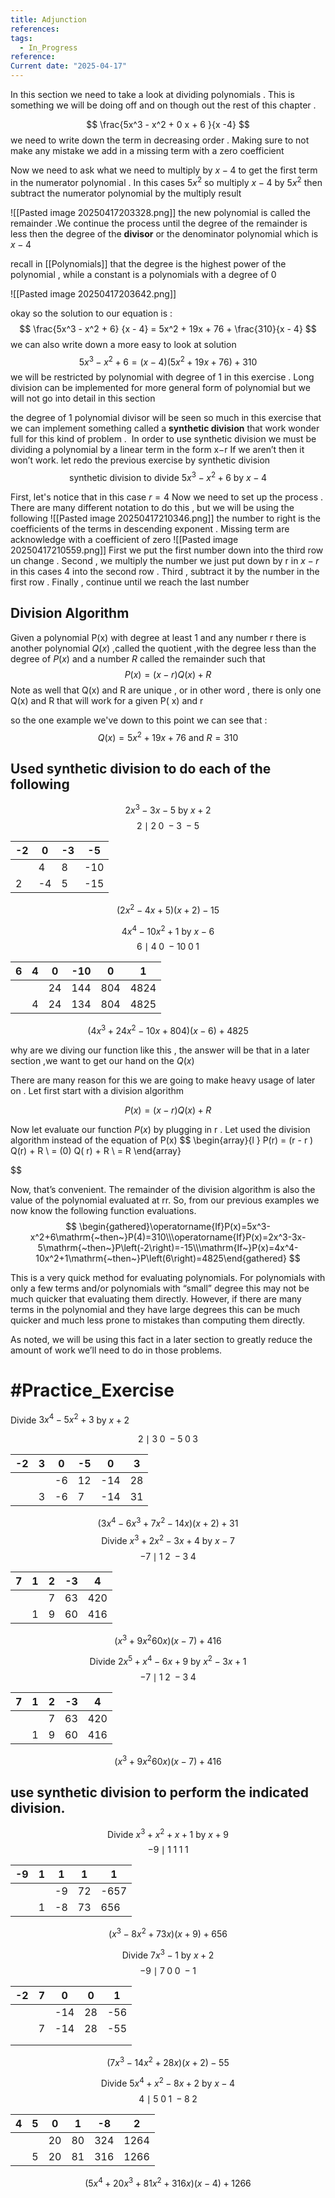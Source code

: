 ```yaml
---
title: Adjunction
references: 
tags:
  - In_Progress
reference: 
Current date: "2025-04-17"
---
```

In this section we need to take a look at dividing polynomials . This is something we will be doing off and on though out the rest of this chapter . 



$$
\frac{5x^3   -  x^2  +    0 x   +  6  }{x  -4}
$$
we need to  write down the term in decreasing order .  Making sure to not make any mistake we add in a missing term  with a zero coefficient  

Now  we need to ask what we need to multiply  by  $x - 4$  to get the first term in the numerator polynomial . In this cases $5x^2$ so multiply $x-4$  by $5x^2$  then subtract the numerator polynomial by the multiply result  

![[Pasted image 20250417203328.png]] 
the new polynomial is called the remainder .We continue the process until the degree of the remainder is less then the degree of the **divisor** or the denominator polynomial  which is $x -4$ 

recall in [[Polynomials]] that the degree is the highest power of the polynomial  , while a constant is a polynomials with a degree of 0  

![[Pasted image 20250417203642.png]]

okay so the solution to our equation is  : 
$$
\frac{5x^3 - x^2  + 6} {x - 4}  = 5x^2  +  19x  +  76  + \frac{310}{x - 4}
$$
we can  also  write down a more easy  to look at solution 
$$
5x^3 - x^2  + 6    = ( x - 4)( 5x^2  +  19x  +  76)  +  310  
$$
we will be restricted by  polynomial with degree of 1 in this exercise .  Long division can be implemented for more general form of polynomial but we will not go into detail in this section 

the degree of 1 polynomial divisor will be seen so much in this exercise that we can implement  something called a **synthetic division** that work wonder full for this kind of problem .  In order to use synthetic division we must be dividing a polynomial by a linear term in the form x−r If we aren’t then it won’t work. 
let redo the previous  exercise by synthetic division 
$$
\text{synthetic division to divide } 5x^3 - x^2 + 6  \text{ by } x - 4
$$

First, let's notice that in this case  $r=4$ 
Now we need to set up the process . There are many different notation to do this , but we will be using the following 
![[Pasted image 20250417210346.png]] 
the number to right is the coefficients of the terms in  descending exponent   . Missing term are acknowledge with a coefficient of zero 
![[Pasted image 20250417210559.png]]
First we  put the first number down into the third row un change . Second , we multiply the number we just put down by r in $x-r$ in this cases 4  into the second row . Third , subtract it by the number in the first row . Finally , continue until we reach the last number 

## Division  Algorithm 
Given a polynomial P(x) with degree at least 1  and any number r there is another polynomial $Q(x)$ ,called the quotient ,with the degree less than the degree of $P(x)$ and a number $R$ called the remainder such that 
$$
P(x)  = (x  - r) Q(x)  + R
$$
Note as well that Q(x) and R are unique , or in other word , there is only one Q(x) and  R that will work for a given P( x) and r 

so the one example we've down  to this point we can see that : 
$$
Q(x) = 5x^2  +  19x  + 76  \text{ and  } R =  310
$$



##  Used  synthetic division to do each of the following 

$$
2x^3  - 3x  - 5 \text{ by } x+ 2 
$$
$$
2 \mid 2 \; 0 \; -3 \; -5 
$$

| -2  | 0   | -3  | -5  |
| --- | --- | --- | --- |
|     | 4   | 8   | -10 |
| 2   | -4  | 5   | -15 |

$$
(2x^2  -  4x +  5)(x  +  2) -  15 
$$

$$
4x^4   - 10x^2 + 1  \text{ by } x - 6
$$
$$
6 \mid 4 \; 0 \; -10 \;  0  \; 1  
$$

| 6   | 4   | 0   | -10 | 0   | 1    |
| --- | --- | --- | --- | --- | ---- |
|     |     | 24  | 144 | 804 | 4824 |
|     | 4   | 24  | 134 | 804 | 4825 |
$$
(4x^3  +  24x^2  - 10x +  804 )(x  -  6) +  4825 
$$

why are we diving our function like this , the answer will be that in a later section ,we want to get our hand on the $Q(x)$ 

There are many reason for this we are going to make heavy usage of later on . Let first start with a division algorithm 

$$
P(x)    = (x - r) Q(x) + R
$$

Now let evaluate our function $P(x)$  by plugging in r  . Let used the division algorithm instead of the equation of P(x)
$$
\begin{array}{l }
P(r)  =  (r - r ) Q(r)  + R   \\
=  (0) Q( r) +  R  \\
=  R 
\end{array}

$$


Now, that’s convenient. The remainder of the division algorithm is also the value of the polynomial evaluated at rr. So, from our previous examples we now know the following function evaluations.
$$
 \begin{gathered}\operatorname{If}P(x)=5x^3-x^2+6\mathrm{~then~}P(4)=310\\\operatorname{If}P(x)=2x^3-3x-5\mathrm{~then~}P\left(-2\right)=-15\\\mathrm{If~}P(x)=4x^4-10x^2+1\mathrm{~then~}P\left(6\right)=4825\end{gathered}
$$

This is a very quick method for evaluating polynomials. For polynomials with only a few terms and/or polynomials with “small” degree this may not be much quicker that evaluating them directly. However, if there are many terms in the polynomial and they have large degrees this can be much quicker and much less prone to mistakes than computing them directly.

As noted, we will be using this fact in a later section to greatly reduce the amount of work we’ll need to do in those problems.


# #Practice_Exercise  

Divide  $3x^4  -5x^2 + 3$ by  $x+ 2$ 


$$
2 \mid 3 \; 0 \; -5 \; 0  \; 3  
$$

| -2  | 3   | 0   | -5  | 0   | 3   |
| --- | --- | --- | --- | --- | --- |
|     |     | -6  | 12  | -14 | 28  |
|     | 3   | -6  | 7   | -14 | 31  |

$$
(3x^4   -6x^3  + 7x^2 -14x)(x +  2)  + 31   
$$
$$
\text{Divide } x^3 + 2x^2 -3x + 4 \text{ by } x  - 7   
$$
$$
-7 \mid 1\; 2 \; -3 \; 4   
$$

| 7   | 1   | 2   | -3  | 4   |
| --- | --- | --- | --- | --- |
|     |     | 7   | 63  | 420 |
|     | 1   | 9   | 60  | 416 |


$$
(x^3   + 9x^2  60x )(x  - 7)   +   416     
$$





$$
\text{Divide } 2x^5  +  x^4  -6x + 9 \text{ by } x^2  -  3x + 1     
$$
$$
-7 \mid 1\; 2 \; -3 \; 4   
$$

| 7   | 1   | 2   | -3  | 4   |
| --- | --- | --- | --- | --- |
|     |     | 7   | 63  | 420 |
|     | 1   | 9   | 60  | 416 |


$$
(x^3   + 9x^2  60x )(x  - 7)   +   416     
$$


## use synthetic division to perform the indicated division. 
$$
\text{Divide } x^3  + x^2  + x +  1  \text{ by } x  +  9    
$$
$$
-9  \mid 1\; 1 \; 1 \; 1   
$$

| -9  | 1   | 1   | 1   | 1    |
| --- | --- | --- | --- | ---- |
|     |     | -9  | 72  | -657 |
|     | 1   | -8  | 73  | 656  |

$$
(x^3    - 8x^2 +  73x )(x + 9  )  + 656
$$


$$
\text{Divide } 7x^3   - 1  \text{ by }  x  +  2    
$$
$$
-9  \mid 7 \; 0 \;  0 \; - 1   
$$

| -2  | 7   | 0   | 0   | 1   |
| --- | --- | --- | --- | --- |
|     |     | -14 | 28  | -56 |
|     | 7   | -14 | 28  | -55 |
|     |     |     |     |     |
|     |     |     |     |     |

$$
( 7x^3     -  14x^2  +  28x   )(x + 2  )  -55 
$$





$$
\text{Divide }  5x^4 +   x^2  - 8x  + 2  \text{ by }  x   -  4     
$$
$$
4 \mid 5 \; 0 \;  1 \; -  8  \;  2      
$$

| 4   | 5   | 0   | 1   | -8  | 2     |
| --- | --- | --- | --- | --- | ----- |
|     |     | 20  | 80  | 324 | 1264  |
|     | 5   | 20  | 81  | 316 | 1266  |

$$
(  5x^4  +  20x^3 + 81x^2 +  316x   )(x   - 4  ) + 1266 
$$




